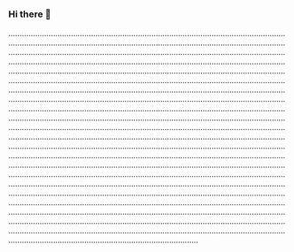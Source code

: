 ### Hi there 👋

.............................................................................................................................................................................................................................................................................................................................................................................................................................................................................................................................................................................................................................................................................................................................................................................................................................................................................................................................................................................................................................................................................................................................................................................................................................................................................................................................................................................................................................................................................................................................................................................................................................................................................................................................................................................................................................................................................................................................................................................................................................................................................................................................................................................................................................................................................................................................................................................................................................................................................................................................................................................................................................................................................................................................................................................................................................................................................................................................